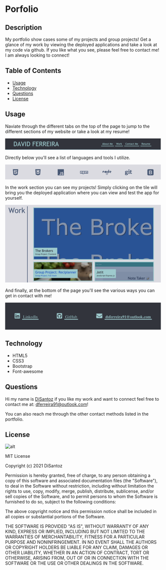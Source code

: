 # Porfolio

## Description

My portfolio show cases some of my projects and group projects! Get a glance of my work by viewing the deployed applications and take a look at my code via github. If you like what you see, please feel free to contact me! I am always looking to connect!

  ## Table of Contents
  * [Usage](#usage)
  * [Technology](#technology)
  * [Questions](#questions)
  * [License](#license)

  
## Usage

Naviate through the different tabs on the top of the page to jump to the different sections of my website or take a look at my resume!

![alt](./assets/images/nav.png)

Directly below you'll see a list of languages and tools I utilize.

![alt](./assets/images/tool.png)

In the work section you can see my projects! Simply clicking on the tile will bring you the deployed application where you can view and test the app for yourself.

![alt](./assets/images/work.png)

And finally, at the bottom of the page you'll see the various ways you can get in contact with me!

![alt](./assets/images/contact.png)

## Technology

* HTML5
* CSS3
* Bootstrap
* Font-awesome


## Questions
  
  Hi my name is [DiSantoz](https://github.com/DiSantoz) if you like my work and want to connect feel free to contact me at: dferreira91@outlook.com!

  You can also reach me through the other contact methods listed in the portfolio. 


## License
![alt](https://img.shields.io/npm/l/inquirer)

MIT License

Copyright (c) 2021 DiSantoz

Permission is hereby granted, free of charge, to any person obtaining a copy
of this software and associated documentation files (the "Software"), to deal
in the Software without restriction, including without limitation the rights
to use, copy, modify, merge, publish, distribute, sublicense, and/or sell
copies of the Software, and to permit persons to whom the Software is
furnished to do so, subject to the following conditions:

The above copyright notice and this permission notice shall be included in all
copies or substantial portions of the Software.

THE SOFTWARE IS PROVIDED "AS IS", WITHOUT WARRANTY OF ANY KIND, EXPRESS OR
IMPLIED, INCLUDING BUT NOT LIMITED TO THE WARRANTIES OF MERCHANTABILITY,
FITNESS FOR A PARTICULAR PURPOSE AND NONINFRINGEMENT. IN NO EVENT SHALL THE
AUTHORS OR COPYRIGHT HOLDERS BE LIABLE FOR ANY CLAIM, DAMAGES OR OTHER
LIABILITY, WHETHER IN AN ACTION OF CONTRACT, TORT OR OTHERWISE, ARISING FROM,
OUT OF OR IN CONNECTION WITH THE SOFTWARE OR THE USE OR OTHER DEALINGS IN THE
SOFTWARE.
